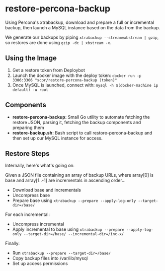 # restore-percona-backup

Using Percona's xtrabackup, download and prepare a full or incremental
backup, then launch a MySQL instance based on the data from the backup.

We generate our backups by piping `xtrabackup --stream=xbstream | gzip`,
so restores are done using `gzip -dc | xbstream -x`.

## Using the Image

1) Get a restore token from Deploybot
2) Launch the docker image with the deploy token: `docker run -p 3306:3306 "scpr/restore-percona-backup (token)"`
3) Once MySQL is launched, connect with: `mysql -h $(docker-machine ip default) -u root`

## Components

* __restore-percona-backup:__ Small Go utility to automate fetching the restore JSON, parsing it, fetching the backup components and preparing them
* __restore-backup.sh:__ Bash script to call restore-percona-backup and then set up our MySQL instance for access.

## Restore Steps

Internally, here's what's going on:

Given a JSON file containing an array of backup URLs, where array[0] is
base and array[1..-1] are incrementals in ascending order...

* Download base and incrementals
* Uncompress base
* Prepare base using `xtrabackup --prepare --apply-log-only --target-dir=/base/`

For each incremental:

* Uncompress incremental
* Apply incremental to base using `xtrabackup --prepare --apply-log-only --target-dir=/base/ --incremental-dir=/inc-x/`

Finally:

* Run `xtrabackup --prepare --target-dir=/base/`
* Copy backup files into /var/lib/mysql
* Set up access permissions

